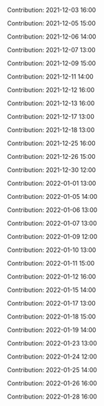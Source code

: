 Contribution: 2021-12-03 16:00

Contribution: 2021-12-05 15:00

Contribution: 2021-12-06 14:00

Contribution: 2021-12-07 13:00

Contribution: 2021-12-09 15:00

Contribution: 2021-12-11 14:00

Contribution: 2021-12-12 16:00

Contribution: 2021-12-13 16:00

Contribution: 2021-12-17 13:00

Contribution: 2021-12-18 13:00

Contribution: 2021-12-25 16:00

Contribution: 2021-12-26 15:00

Contribution: 2021-12-30 12:00

Contribution: 2022-01-01 13:00

Contribution: 2022-01-05 14:00

Contribution: 2022-01-06 13:00

Contribution: 2022-01-07 13:00

Contribution: 2022-01-09 12:00

Contribution: 2022-01-10 13:00

Contribution: 2022-01-11 15:00

Contribution: 2022-01-12 16:00

Contribution: 2022-01-15 14:00

Contribution: 2022-01-17 13:00

Contribution: 2022-01-18 15:00

Contribution: 2022-01-19 14:00

Contribution: 2022-01-23 13:00

Contribution: 2022-01-24 12:00

Contribution: 2022-01-25 14:00

Contribution: 2022-01-26 16:00

Contribution: 2022-01-28 16:00


